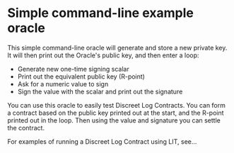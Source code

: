 # Simple command-line example oracle

This simple command-line oracle will generate and store a new private key. It will then print out the Oracle's public key, and then enter a loop:

* Generate new one-time signing scalar
* Print out the equivalent public key (R-point)
* Ask for a numeric value to sign
* Sign the value with the scalar and print out the signature

You can use this oracle to easily test Discreet Log Contracts. You can form a contract based on the public key printed out at the start, and the R-point printed out in the loop. Then using the value and signature you can settle the contract.

For examples of running a Discreet Log Contract using LIT, see...